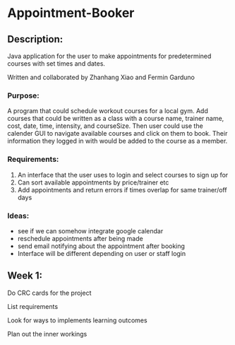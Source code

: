 # Appointment-Booker
## Description:
Java application for the user to make appointments for predetermined courses with set times and dates.

Written and collaborated by Zhanhang Xiao and Fermin Garduno

### Purpose:
A program that could schedule workout courses for a local gym. Add courses that could be written as a class with a course name, trainer name, cost, date, time, intensity, and courseSize. Then user could use the calender GUI to navigate available courses and click on them to book. Their information they logged in with would be added to the course as a member.

### Requirements:
1. An interface that the user uses to login and select courses to sign up for
2. Can sort available appointments by price/trainer etc
3. Add appointments and return errors if times overlap for same trainer/off days

### Ideas:
  * see if we can somehow integrate google calendar
  * reschedule appointments after being made
  * send email notifying about the appointment after booking
  * Interface will be different depending on user or staff login

## Week 1:
Do CRC cards for the project

List requirements

Look for ways to implements learning outcomes

Plan out the inner workings
